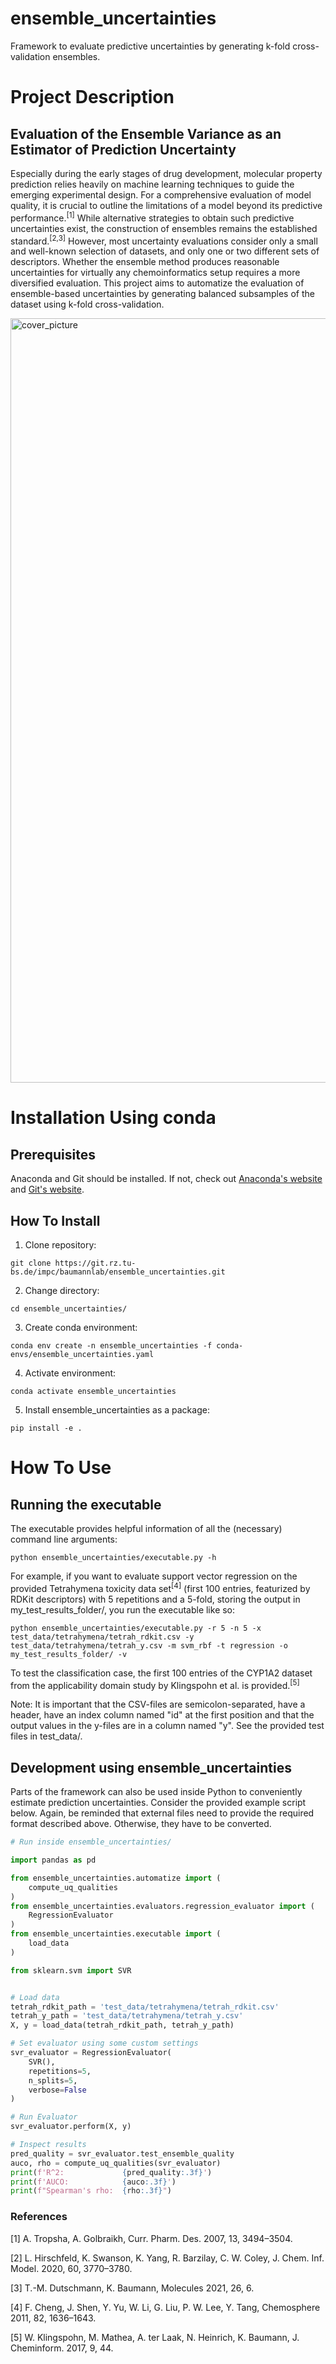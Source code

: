 ensemble_uncertainties
==============================
[//]: # (Badges)

Framework to evaluate predictive uncertainties by generating k-fold cross-validation ensembles.


# Project Description
## Evaluation of the Ensemble Variance as an Estimator of Prediction Uncertainty

Especially during the early stages of drug development, molecular property prediction relies heavily on machine learning techniques to guide the emerging experimental design. For a comprehensive evaluation of model quality, it is crucial to outline the limitations of a model beyond its predictive performance.<sup>[1]</sup> While alternative strategies to obtain such predictive uncertainties exist, the construction of ensembles remains the established standard.<sup>[2,3]</sup> However, most uncertainty evaluations consider only a small and well-known selection of datasets, and only one or two different sets of descriptors. Whether the ensemble method produces reasonable uncertainties for virtually any chemoinformatics setup requires a more diversified evaluation. This project aims to automatize the evaluation of ensemble-based uncertainties by generating balanced subsamples of the dataset using k-fold cross-validation.

<img width="1223" alt="cover_picture" src="https://user-images.githubusercontent.com/12691168/152493385-6a37d480-2723-4fd6-b959-670123562d52.png">

# Installation Using conda

## Prerequisites
Anaconda and Git should be installed. If not, check out [Anaconda's website](https://www.anaconda.com) and [Git's website](https://git-scm.com/downloads).

## How To Install

1. Clone repository:
```console
git clone https://git.rz.tu-bs.de/impc/baumannlab/ensemble_uncertainties.git
```

2. Change directory:
```console
cd ensemble_uncertainties/
```

3. Create conda environment:

```console
conda env create -n ensemble_uncertainties -f conda-envs/ensemble_uncertainties.yaml
```

4. Activate environment:

```console
conda activate ensemble_uncertainties
```

5. Install ensemble_uncertainties as a package:
```console
pip install -e .
```

# How To Use
## Running the executable

The executable provides helpful information of all the (necessary) command line arguments:

```console
python ensemble_uncertainties/executable.py -h
```

For example, if you want to evaluate support vector regression on the provided Tetrahymena toxicity data set<sup>[4]</sup> (first 100 entries, featurized by RDKit descriptors) with 5 repetitions and a 5-fold, storing the output in my_test_results_folder/, you run the executable like so:

```console
python ensemble_uncertainties/executable.py -r 5 -n 5 -x test_data/tetrahymena/tetrah_rdkit.csv -y test_data/tetrahymena/tetrah_y.csv -m svm_rbf -t regression -o my_test_results_folder/ -v
```

To test the classification case, the first 100 entries of the CYP1A2 dataset from the applicability domain study by Klingspohn et al. is provided.<sup>[5]</sup>

Note: It is important that the CSV-files are semicolon-separated, have a header, have an index column named "id" at the first position and that the output values in the y-files are in a column named "y". See the provided test files in test_data/.


## Development using ensemble_uncertainties

Parts of the framework can also be used inside Python to conveniently estimate prediction uncertainties. Consider the provided example script below. Again, be reminded that external files need to provide the required format described above. Otherwise, they have to be converted.

```python
# Run inside ensemble_uncertainties/

import pandas as pd

from ensemble_uncertainties.automatize import (
    compute_uq_qualities
)
from ensemble_uncertainties.evaluators.regression_evaluator import (
    RegressionEvaluator
)
from ensemble_uncertainties.executable import (
    load_data
)

from sklearn.svm import SVR


# Load data
tetrah_rdkit_path = 'test_data/tetrahymena/tetrah_rdkit.csv'
tetrah_y_path = 'test_data/tetrahymena/tetrah_y.csv'
X, y = load_data(tetrah_rdkit_path, tetrah_y_path)

# Set evaluator using some custom settings
svr_evaluator = RegressionEvaluator(
    SVR(),
    repetitions=5,
    n_splits=5,
    verbose=False
)

# Run Evaluator
svr_evaluator.perform(X, y)

# Inspect results
pred_quality = svr_evaluator.test_ensemble_quality
auco, rho = compute_uq_qualities(svr_evaluator)
print(f'R^2:             {pred_quality:.3f}')
print(f'AUCO:            {auco:.3f}')
print(f"Spearman's rho:  {rho:.3f}")
```


### References

[1] A. Tropsha, A. Golbraikh, Curr. Pharm. Des. 2007, 13, 3494–3504.

[2] L. Hirschfeld, K. Swanson, K. Yang, R. Barzilay, C. W. Coley, J. Chem. Inf. Model. 2020, 60, 3770–3780.

[3] T.-M. Dutschmann, K. Baumann, Molecules 2021, 26, 6.

[4] F. Cheng, J. Shen, Y. Yu, W. Li, G. Liu, P. W. Lee, Y. Tang, Chemosphere 2011, 82, 1636–1643.

[5] W. Klingspohn, M. Mathea, A. ter Laak, N. Heinrich, K. Baumann, J. Cheminform. 2017, 9, 44.
